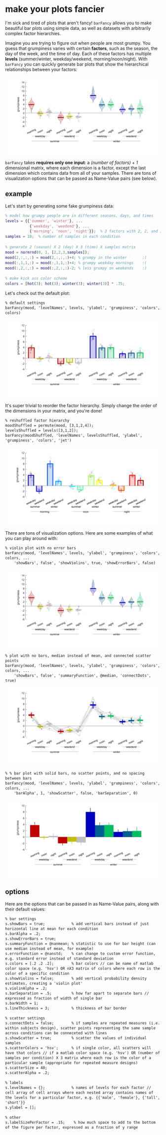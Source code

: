 # make your plots fancier
I'm sick and tired of plots that aren't fancy! `barFancy` allows you to make beautiful bar plots using simple data, as well as datasets with arbitrarily complex factor hierarchies.

Imagine you are trying to figure out when people are most grumpy. You guess that grumpiness varies with certain **factors**, such as the season, the day of the week, and the time of day. Each of these factors has multiple **levels** (summer/winter, weekday/weekend, morning/noon/night). With `barFancy` you can quickly generate bar plots that show the hierarchical relationships between your factors:

![](exampleImages/bar2.png)


`barFancy` takes **requires only one input**: a *(number of factors) + 1* dimensional matrix, where each dimension is a factor, except the last dimension which contains data from all of your samples. There are tons of visualization options that can be passed as Name-Value pairs (see below).

## example
Let's start by generating some fake grumpiness data:
```Matlab
% model how grumpy people are in different seasons, days, and times
levels = {{'summer', 'winter'}, ...
           {'weekday', 'weedend'}, ...
           {'morning', 'noon', 'night'}};  % 3 factors with 2, 2, and 3 levels
samples = 10;  % number of samples in each condition

% generate 2 (season) X 2 (day) X 3 (time) X samples matrix
mood = normrnd(0, 1, [2,2,3,samples]);
mood(2,:,:,:) = mood(2,:,:,:)+4; % grumpy in the winter       :(
mood(:,1,1,:) = mood(:,1,1,:)+4; % grumpy weekday mornings    :(
mood(:,2,:,:) = mood(:,2,:,:)-2; % less grumpy on weekends    :)

% make kick ass color scheme
colors = [hot(3); hot(3); winter(3); winter(3)] * .75;
```

Let's check out the default plot:
```
% default settings
barFancy(mood, 'levelNames', levels, 'ylabel', 'grumpiness', 'colors', colors)
```
![](exampleImages/bar1.png)


It's super trivial to reorder the factor hierarchy. Simply change the order of the dimensions in your matrix, and you're done!
```
% reshuffled factor hierarchy
moodShuffled = permute(mood, [3,1,2,4]);
levelsShuffled = levels([3,1,2]);
barFancy(moodShuffled, 'levelNames', levelsShuffled, 'ylabel', 'grumpiness', 'colors', 'jet')

```
![](exampleImages/bar5.png)


There are tons of visualization options. Here are some examples of what you can play around with:
```
% violin plot with no error bars
barFancy(mood, 'levelNames', levels, 'ylabel', 'grumpiness', 'colors', colors, ...
    'showBars', false', 'showViolins', true, 'showErrorBars', false)
```
![](exampleImages/bar2.png)

```
% plot with no bars, median instead of mean, and connected scatter points
barFancy(mood, 'levelNames', levels, 'ylabel', 'grumpiness', 'colors', colors, ...
    'showBars', false', 'summaryFunction', @median, 'connectDots', true)
```
![](exampleImages/bar3.png)

```
% % bar plot with solid bars, no scatter points, and no spacing between bars
barFancy(mood, 'levelNames', levels, 'ylabel', 'grumpiness', 'colors', colors, ...
    'barAlpha', 1, 'showScatter', false, 'barSeparation', 0)
```
![](exampleImages/bar4.png)

## options
Here are the options that can be passed in as Name-Value pairs, along with their default values:
```
% bar settings
s.showBars = true;            % add vertical bars instead of just horizontal line at mean for each condition
s.barAlpha = .2;
s.showErrorBars = true;
s.summaryFunction = @nanmean; % statistic to use for bar height (can use median instead of mean, for example)
s.errorFunction = @nanstd;    % can change to custom error function, e.g. standard error instead of standard deviation
s.colors = [.2 .2 .2];        % bar colors // can be name of matlab color space (e.g. 'hsv') OR nX3 matrix of colors where each row is the color of a specific condition
s.showViolins = false;        % add vertical probability density estimates, creating a 'violin plot'
s.violinAlpha = .2;
s.barSeparation = .5;         % how far apart to separate bars // expressed as fraction of width of single bar
s.barWidth = 1;
s.lineThickness = 3;          % thickness of bar border

% scatter settings
s.connectDots = false;        % if samples are repeated measures (i.e. within subjects design), scatter points representing the same sample across conditions can be conneceted with lines
s.showScatter = true;         % scatter the values of individual samples
s.scatterColors = 'hsv';      % if single color, all scatters will have that colors // if a matlab color space (e.g. 'hsv') OR (number of samples per condition) X 3 matrix where each row is the color of a particular sample (appropriate for repeated measure designs)
s.scatterSize = 40;
s.scatterAlpha = .2;

% labels
s.levelNames = {};            % names of levels for each factor // cell array of cell arrays where each nested array contains names of the levels for a particular factor, e.g. {{'male', 'female'}, {'tall', 'short'}}
s.ylabel = [];

% other
s.labelSizePerFactor = .15;    % how much space to add to the bottom of the figure per factor, expressed as a fraction of y range
```
